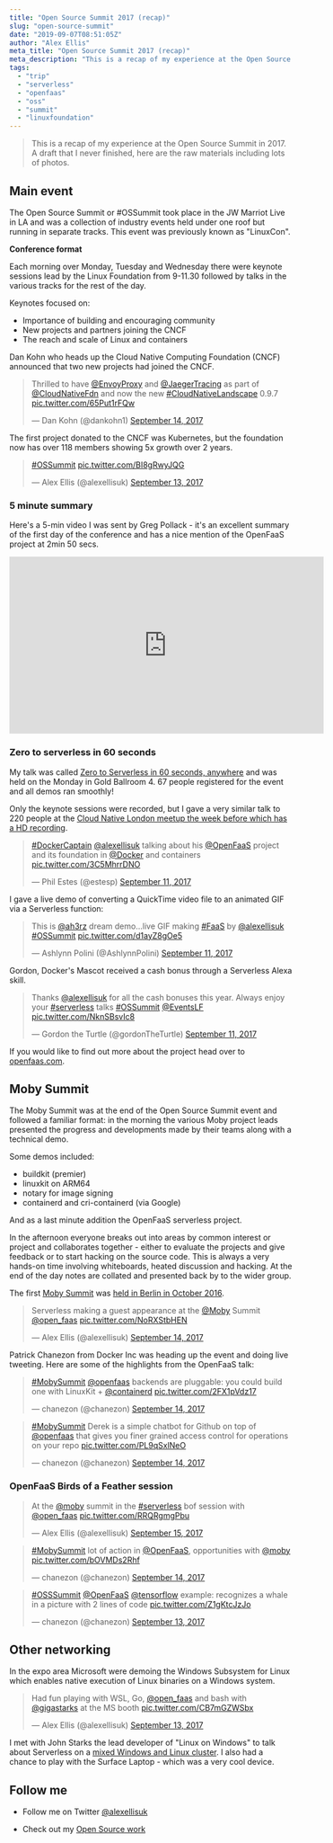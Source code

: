 ```yaml
---
title: "Open Source Summit 2017 (recap)"
slug: "open-source-summit"
date: "2019-09-07T08:51:05Z"
author: "Alex Ellis"
meta_title: "Open Source Summit 2017 (recap)"
meta_description: "This is a recap of my experience at the Open Source Summit in 2017. A draft that I never finished, here are the raw materials including lots of photos."
tags:
  - "trip"
  - "serverless"
  - "openfaas"
  - "oss"
  - "summit"
  - "linuxfoundation"
---
```


> This is a recap of my experience at the Open Source Summit in 2017. A draft that I never finished, here are the raw materials including lots of photos.

## Main event

The Open Source Summit or #OSSummit took place in the JW Marriot Live in LA and was a collection of industry events held under one roof but running in separate tracks. This event was previously known as "LinuxCon".

**Conference format**

Each morning over Monday, Tuesday and Wednesday there were keynote sessions lead by the Linux Foundation from 9-11.30 followed by talks in the various tracks for the rest of the day.

Keynotes focused on:

* Importance of building and encouraging community
* New projects and partners joining the CNCF
* The reach and scale of Linux and containers

Dan Kohn who heads up the Cloud Native Computing Foundation (CNCF) announced that two new projects had joined the CNCF.

<blockquote class="twitter-tweet" data-lang="en"><p lang="en" dir="ltr">Thrilled to have <a href="https://twitter.com/EnvoyProxy">@EnvoyProxy</a> and <a href="https://twitter.com/JaegerTracing">@JaegerTracing</a> as part of <a href="https://twitter.com/CloudNativeFdn">@CloudNativeFdn</a> and now the new <a href="https://twitter.com/hashtag/CloudNativeLandscape?src=hash">#CloudNativeLandscape</a> 0.9.7 <a href="https://t.co/65Put1rFQw">pic.twitter.com/65Put1rFQw</a></p>&mdash; Dan Kohn (@dankohn1) <a href="https://twitter.com/dankohn1/status/908302499198545921">September 14, 2017</a></blockquote> <script async src="//platform.twitter.com/widgets.js" charset="utf-8"></script>

The first project donated to the CNCF was Kubernetes, but the foundation now has over 118 members showing 5x growth over 2 years.

<blockquote class="twitter-tweet" data-lang="en"><p lang="und" dir="ltr"><a href="https://twitter.com/hashtag/OSSummit?src=hash">#OSSummit</a> <a href="https://t.co/BI8gRwyJQG">pic.twitter.com/BI8gRwyJQG</a></p>&mdash; Alex Ellis (@alexellisuk) <a href="https://twitter.com/alexellisuk/status/908006584063848448">September 13, 2017</a></blockquote> <script async src="//platform.twitter.com/widgets.js" charset="utf-8"></script>

### 5 minute summary

Here's a 5-min video I was sent by Greg Pollack - it's an excellent summary of the first day of the conference and has a nice mention of the OpenFaaS project at 2min 50 secs.

<iframe width="560" height="315" src="https://www.youtube.com/embed/3yl294IK1Vk?rel=0" frameborder="0" allowfullscreen></iframe>

### Zero to serverless in 60 seconds

My talk was called [Zero to Serverless in 60 seconds, anywhere](https://ossna2017.sched.com/event/BDx5/from-zero-to-serverless-in-60-seconds-anywhere-alex-ellis-adp) and was held on the Monday in Gold Ballroom 4. 67 people registered for the event and all demos ran smoothly!

Only the keynote sessions were recorded, but I gave a very similar talk to 220 people at the [Cloud Native London meetup the week before which has a HD recording](https://skillsmatter.com/skillscasts/10813-faas-and-furious-0-to-serverless-in-60-seconds-anywhere).

<blockquote class="twitter-tweet" data-lang="en"><p lang="en" dir="ltr"><a href="https://twitter.com/hashtag/DockerCaptain?src=hash">#DockerCaptain</a> <a href="https://twitter.com/alexellisuk">@alexellisuk</a> talking about his <a href="https://twitter.com/OpenFaaS">@OpenFaaS</a> project and its foundation in <a href="https://twitter.com/Docker">@Docker</a> and containers <a href="https://t.co/3C5MhrrDNO">pic.twitter.com/3C5MhrrDNO</a></p>&mdash; Phil Estes (@estesp) <a href="https://twitter.com/estesp/status/907367106026471424">September 11, 2017</a></blockquote> <script async src="//platform.twitter.com/widgets.js" charset="utf-8"></script>

I gave a live demo of converting a QuickTime video file to an animated GIF via a Serverless function:

<blockquote class="twitter-video" data-lang="en"><p lang="en" dir="ltr">This is <a href="https://twitter.com/ah3rz">@ah3rz</a> dream demo...live GIF making <a href="https://twitter.com/hashtag/FaaS?src=hash">#FaaS</a> by <a href="https://twitter.com/alexellisuk">@alexellisuk</a> <a href="https://twitter.com/hashtag/OSSummit?src=hash">#OSSummit</a> <a href="https://t.co/d1ayZ8gOe5">pic.twitter.com/d1ayZ8gOe5</a></p>&mdash; Ashlynn Polini (@AshlynnPolini) <a href="https://twitter.com/AshlynnPolini/status/907368628453908480">September 11, 2017</a></blockquote> <script async src="//platform.twitter.com/widgets.js" charset="utf-8"></script>

Gordon, Docker's Mascot received a cash bonus through a Serverless Alexa skill.

<blockquote class="twitter-tweet" data-lang="en"><p lang="en" dir="ltr">Thanks <a href="https://twitter.com/alexellisuk">@alexellisuk</a> for all the cash bonuses this year. Always enjoy your <a href="https://twitter.com/hashtag/serverless?src=hash">#serverless</a> talks <a href="https://twitter.com/hashtag/OSSummit?src=hash">#OSSummit</a> <a href="https://twitter.com/EventsLF">@EventsLF</a> <a href="https://t.co/NknSBsvIc8">pic.twitter.com/NknSBsvIc8</a></p>&mdash; Gordon the Turtle (@gordonTheTurtle) <a href="https://twitter.com/gordonTheTurtle/status/907365624719872001">September 11, 2017</a></blockquote> <script async src="//platform.twitter.com/widgets.js" charset="utf-8"></script>

If you would like to find out more about the project head over to [openfaas.com](https://www.openfaas.com/).

## Moby Summit

The Moby Summit was at the end of the Open Source Summit event and followed a familiar format: in the morning the various Moby project leads presented the progress and developments made by their teams along with a technical demo.

Some demos included:

* buildkit (premier)
* linuxkit on ARM64
* notary for image signing
* containerd and cri-containerd (via Google)

And as a last minute addition the OpenFaaS serverless project.

In the afternoon everyone breaks out into areas by common interest or project and collaborates together - either to evaluate the projects and give feedback or to start hacking on the source code. This is always a very hands-on time involving whiteboards, heated discussion and hacking. At the end of the day notes are collated and presented back by to the wider group.

The first [Moby Summit](https://blog.alexellis.io/docker-berlinsummit-2016/) was [held in Berlin in October 2016](https://blog.alexellis.io/docker-berlinsummit-2016/).

<blockquote class="twitter-tweet" data-lang="en"><p lang="en" dir="ltr">Serverless making a guest appearance​ at the <a href="https://twitter.com/moby">@Moby</a> Summit <a href="https://twitter.com/open_faas">@open_faas</a> <a href="https://t.co/NoRXStbHEN">pic.twitter.com/NoRXStbHEN</a></p>&mdash; Alex Ellis (@alexellisuk) <a href="https://twitter.com/alexellisuk/status/908396678054600704">September 14, 2017</a></blockquote> <script async src="//platform.twitter.com/widgets.js" charset="utf-8"></script>

Patrick Chanezon from Docker Inc was heading up the event and doing live tweeting. Here are some of the highlights from the OpenFaaS talk:

<blockquote class="twitter-tweet" data-lang="en"><p lang="en" dir="ltr"><a href="https://twitter.com/hashtag/MobySummit?src=hash">#MobySummit</a> <a href="https://twitter.com/OpenFaaS">@openfaas</a> backends are pluggable: you could build one with LinuxKit + <a href="https://twitter.com/containerd">@containerd</a> <a href="https://t.co/2FX1pVdz17">pic.twitter.com/2FX1pVdz17</a></p>&mdash; chanezon (@chanezon) <a href="https://twitter.com/chanezon/status/908441140449263616">September 14, 2017</a></blockquote> <script async src="//platform.twitter.com/widgets.js" charset="utf-8"></script>

<blockquote class="twitter-tweet" data-lang="en"><p lang="en" dir="ltr"><a href="https://twitter.com/hashtag/MobySummit?src=hash">#MobySummit</a> Derek is a simple chatbot for Github on top of <a href="https://twitter.com/OpenFaaS">@openfaas</a> that gives you finer grained access control for operations on your repo <a href="https://t.co/PL9qSxlNeO">pic.twitter.com/PL9qSxlNeO</a></p>&mdash; chanezon (@chanezon) <a href="https://twitter.com/chanezon/status/908440202003152896">September 14, 2017</a></blockquote> <script async src="//platform.twitter.com/widgets.js" charset="utf-8"></script>

### OpenFaaS Birds of a Feather session

<blockquote class="twitter-tweet" data-lang="en"><p lang="en" dir="ltr">At the <a href="https://twitter.com/moby">@moby</a> summit in the <a href="https://twitter.com/hashtag/serverless?src=hash">#serverless</a> bof session with <a href="https://twitter.com/open_faas">@open_faas</a> <a href="https://t.co/RRQRgmgPbu">pic.twitter.com/RRQRgmgPbu</a></p>&mdash; Alex Ellis (@alexellisuk) <a href="https://twitter.com/alexellisuk/status/908490567683903489">September 15, 2017</a></blockquote> <script async src="//platform.twitter.com/widgets.js" charset="utf-8"></script>

<blockquote class="twitter-tweet" data-lang="en"><p lang="en" dir="ltr"><a href="https://twitter.com/hashtag/MobySummit?src=hash">#MobySummit</a> lot of action in <a href="https://twitter.com/OpenFaaS">@OpenFaaS</a>, opportunities with <a href="https://twitter.com/moby">@moby</a> <a href="https://t.co/bOVMDs2Rhf">pic.twitter.com/bOVMDs2Rhf</a></p>&mdash; chanezon (@chanezon) <a href="https://twitter.com/chanezon/status/908442348782182400">September 14, 2017</a></blockquote> <script async src="//platform.twitter.com/widgets.js" charset="utf-8"></script>

<blockquote class="twitter-tweet" data-lang="en"><p lang="en" dir="ltr"><a href="https://twitter.com/hashtag/OSSSummit?src=hash">#OSSSummit</a> <a href="https://twitter.com/OpenFaaS">@OpenFaaS</a> <a href="https://twitter.com/tensorflow">@tensorflow</a> example: recognizes a whale in a picture with 2 lines of code <a href="https://t.co/Z1gKtcJzJo">pic.twitter.com/Z1gKtcJzJo</a></p>&mdash; chanezon (@chanezon) <a href="https://twitter.com/chanezon/status/907795270552842241">September 13, 2017</a></blockquote> <script async src="//platform.twitter.com/widgets.js" charset="utf-8"></script>

## Other networking

In the expo area Microsoft were demoing the Windows Subsystem for Linux which enables native execution of Linux binaries on a Windows system.

<blockquote class="twitter-tweet" data-lang="en"><p lang="en" dir="ltr">Had fun playing with WSL, Go, <a href="https://twitter.com/open_faas">@open_faas</a> and bash with <a href="https://twitter.com/gigastarks">@gigastarks</a> at the MS booth <a href="https://t.co/CB7mGZWSbx">pic.twitter.com/CB7mGZWSbx</a></p>&mdash; Alex Ellis (@alexellisuk) <a href="https://twitter.com/alexellisuk/status/907774597579153408">September 13, 2017</a></blockquote> <script async src="//platform.twitter.com/widgets.js" charset="utf-8"></script>

I met with John Starks the lead developer of "Linux on Windows" to talk about Serverless on a [mixed Windows and Linux cluster](https://blog.alexellis.io/multi-os-serverless-cluster/). I also had a chance to play with the Surface Laptop - which was a very cool device.

## Follow me

* Follow me on Twitter [@alexellisuk](https://twitter.com/alexellisuk)

* Check out my [Open Source work](https://github.com/alexellis/)